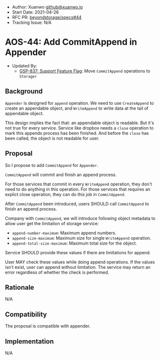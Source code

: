 - Author: Xuanwo <github@xuanwo.io>
- Start Date: 2021-04-26
- RFC PR: [beyondstorage/specs#44](https://github.com/rgglez/specs/issues/44)
- Tracking Issue: N/A

# AOS-44: Add CommitAppend in Appender

- Updated By:
  - [GSP-837: Support Feature Flag](./837-support-feature-flag.md): Move `CommitAppend` operations to `Storager`

## Background

`Appender` is designed for `append` operation. We need to use `CreateAppend` to create an appendable object, and `WriteAppend` to write data at the tail of appendable object.

This design implies the fact that: an appendable object is readable. But it's not true for every service. Service like dropbox needs a `close` operation to mark this appends process has been finished. And before the `close` has been called, the object is not readable for user. 

## Proposal

So I propose to add `CommitAppend` for `Appender`.

`CommitAppend` will commit and finish an append process.

For those services that commit in every `WriteAppend` operation, they don't need to do anything in this operation. For those services that requires an explict close operation, they can do this job in `CommitAppend`.

After `CommitAppend` been introduced, users SHOULD call `CommitAppend` to finish an append process.

Company with `CommitAppend`, we will introduce following object metadata to allow user get the limitation of storage service:

- `append-number-maximum`: Maximum append numbers.
- `append-size-maximum`: Maximum size for single `WriteAppend` operation. 
- `append-total-size-maximum`: Maximum total size for the object.

Service SHOULD provide these values if there are limitations for append.

User MAY check these values while doing append operations. If the values isn't exist, user can append without limitation. The service may return an error regardless of whether the check is performed.

## Rationale

N/A

## Compatibility

The proposal is compatible with appender.

## Implementation

N/A

